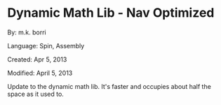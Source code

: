 # Dynamic Math Lib - Nav Optimized

By: m.k. borri

Language: Spin, Assembly

Created: Apr 5, 2013

Modified: April 5, 2013

Update to the dynamic math lib. It's faster and occupies about half the space as it used to.
